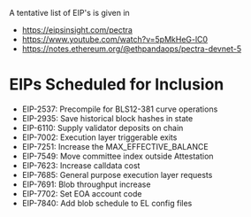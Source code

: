 A tentative list of EIP's is given in
- https://eipsinsight.com/pectra
- https://www.youtube.com/watch?v=5pMkHeG-lC0
- https://notes.ethereum.org/@ethpandaops/pectra-devnet-5

# EIPs Scheduled for Inclusion

- EIP-2537: Precompile for BLS12-381 curve operations
- EIP-2935: Save historical block hashes in state
- EIP-6110: Supply validator deposits on chain
- EIP-7002: Execution layer triggerable exits
- EIP-7251: Increase the MAX_EFFECTIVE_BALANCE
- EIP-7549: Move committee index outside Attestation
- EIP-7623: Increase calldata cost
- EIP-7685: General purpose execution layer requests
- EIP-7691: Blob throughput increase
- EIP-7702: Set EOA account code
- EIP-7840: Add blob schedule to EL config files
